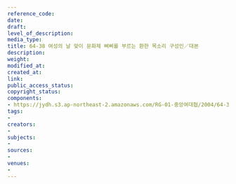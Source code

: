```yaml
---
reference_code: 
date: 
draft: 
level_of_description: 
media_type: 
title: 64-38 여성의 날 맞이 문화제 삐삐를 부르는 환한 목소리 구성인／대본
description: 
weight: 
modified_at: 
created_at: 
link: 
public_access_status: 
copyright_status: 
components:
- https://jydh.s3.ap-northeast-2.amazonaws.com/RG-01-중앙여대협/2004/64-38+여성의+날+맞이+문화제+삐삐를+부르는+환한+목소리+구성인／대본.pdf
tags:
- 
creators:
- 
subjects:
- 
sources:
- 
venues:
- 
---
```

